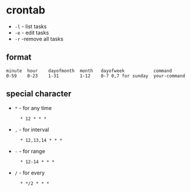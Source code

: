 # crontab

* `-l` - list tasks
* `-e` - edit tasks
* `-r` -remove all tasks

## format

    minute  hour    dayofmonth  month   dayofweek           command
    0-59    0-23    1-31        1-12    0-7 0,7 for sunday  your-command

## special character

* `*` - for any time

        * 12 * * *

* `,` - for interval

        * 12,13,14 * * *

* `-` - for range

        * 12-14 * * *

* `/` - for every

        * */2 * * *
